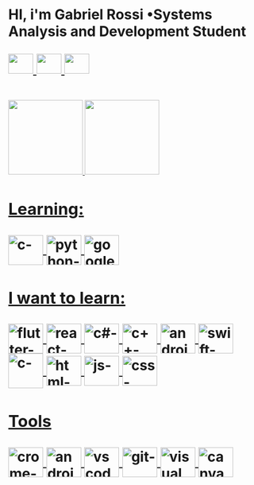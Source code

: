 <h1>
  
  HI, i'm Gabriel Rossi   •Systems Analysis and Development Student
   
  <div> 
  <a href="https://www.facebook.com/gabriel.desouzarossi.9">
  <img height="40" width="50" src="https://cdn.jsdelivr.net/gh/devicons/devicon/icons/facebook/facebook-original.svg"/>
 
   <a href="https://www.linkedin.com/in/gabriel-s-rossi-4263681a3/">
  <img height="40" width="50" src="https://cdn.jsdelivr.net/gh/devicons/devicon/icons/linkedin/linkedin-original.svg" />
      
  <a href="https://twitter.com/gabriel_r123456">
  <img height="40" width="50" src="https://cdn.jsdelivr.net/gh/devicons/devicon/icons/twitter/twitter-original.svg" />

<div align="center" >     <!-- MAIN DIV........................................................ -->
  
<h3>
  <div align="left">          <!-- CERTIFICATE DIV ..........................................................-->
    <p> <!-- Certificate: ... --> </p>
  </div>
</h3>

   
</h1>           <!-- INFO PAGE .................................................... -->
<a href="https://github.com/GabrielRossi-gr">
  <!--          normal-> height="180em"                  -->
<img height="150em"  src="https://github-readme-stats.vercel.app/api?username=GabrielRossi-gr&show_icons=true&theme=dark&include_all_commits=true&count_private=false"/>
<img height="150em" src="https://github-readme-stats.vercel.app/api/top-langs/?username=GabrielRossi-gr&layout=compact&langs_count=7&theme=dark"/>
</div>
  
 <h1>
 <h1/>
 
 </div>
 <div>         <!-- LEARNIG PAGE........................................................... -->
  <h3> Learning:  </h3>
 <img align="center" alt="c-"  height="60" width="70" src="https://cdn.jsdelivr.net/gh/devicons/devicon/icons/c/c-original.svg">
  <img align="center" alt="python-"  height="60" width="70" src="https://cdn.jsdelivr.net/gh/devicons/devicon/icons/python/python-original.svg">   
      <img align="center" alt="googleCloud-"  height="60" width="70" src="https://cdn.jsdelivr.net/gh/devicons/devicon/icons/googlecloud/googlecloud-original.svg">   

           
          
    
   
    
  <h3> I want to learn: </h3> <!-- i want to learning area.......................................................... -->
  <img align="center" alt="flutter-"   height="60" width="70" src="https://cdn.jsdelivr.net/gh/devicons/devicon/icons/flutter/flutter-original.svg">
  <img align="center" alt="react-"   height="60" width="70" src="https://cdn.jsdelivr.net/gh/devicons/devicon/icons/react/react-original.svg">
  <img align="center" alt="c#-"   height="60" width="70" src="https://cdn.jsdelivr.net/gh/devicons/devicon/icons/csharp/csharp-original.svg">
  <img align="center" alt="c++-"   height="60" width="70" src="https://cdn.jsdelivr.net/gh/devicons/devicon/icons/cplusplus/cplusplus-original.svg">
  <img align="center" alt="android-"   height="60" width="70" src="https://cdn.jsdelivr.net/gh/devicons/devicon/icons/android/android-original.svg" />
   <img align="center" alt="swift-"   height="60" width="70" src="https://cdn.jsdelivr.net/gh/devicons/devicon/icons/swift/swift-original.svg" /> 
  <img align="center" alt="c-"  height="70" width="70" src="https://cdn.discordapp.com/attachments/819226289789075497/978989010594717716/icons8-visual-basico-100.png">
  <img align="center" alt="html-"   height="60" width="70" src="https://cdn.jsdelivr.net/gh/devicons/devicon/icons/html5/html5-original.svg" />
  <img align="center" alt="js-"   height="60" width="70"  src="https://cdn.jsdelivr.net/gh/devicons/devicon/icons/javascript/javascript-original.svg" />
    <img align="center" alt="css-"   height="60" width="70" src="https://cdn.jsdelivr.net/gh/devicons/devicon/icons/css3/css3-original.svg" />
 
  <h3> Tools </h3> <!-- tools area................................................................ -->
  <img align="center" alt="crome-"   height="60" width="70"  src="https://cdn.jsdelivr.net/gh/devicons/devicon/icons/chrome/chrome-original.svg" />
  <img align="center" alt="android studio-"   height="60" width="70"  src="https://cdn.jsdelivr.net/gh/devicons/devicon/icons/androidstudio/androidstudio-original.svg" />
  <img align="center" alt="vs code-"   height="60" width="70"   src="https://cdn.jsdelivr.net/gh/devicons/devicon/icons/vscode/vscode-original.svg" />
  <img align="center" alt="git-"   height="60" width="70"  src="https://cdn.jsdelivr.net/gh/devicons/devicon/icons/git/git-original.svg" />
 
  <img align="center" alt="visual studio-"   height="60" width="70"    src="https://cdn.jsdelivr.net/gh/devicons/devicon/icons/visualstudio/visualstudio-plain.svg"  />
 <img align="center" alt="canva "   height="60" width="70"    src="https://cdn.jsdelivr.net/gh/devicons/devicon/icons/canva/canva-original.svg"  />
 
    
  
 </div> <!-- CLOSE MAIN DIV ......................................................................................--> 



  
